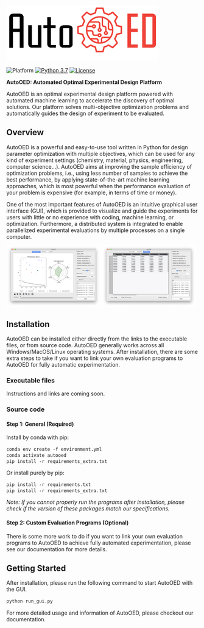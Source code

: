 <img width="400" src="docs/source/_static/logo.png">

![Platform](https://img.shields.io/badge/platform-windows|macos|linux-lightgrey) [![Python 3.7](https://img.shields.io/badge/python-3.7-blue.svg)](https://www.python.org/downloads/release/python-370/) [![License](https://img.shields.io/badge/license-MIT-green.svg)](LICENSE) 

**AutoOED: Automated Optimal Experimental Design Platform**

AutoOED is an optimal experimental design platform powered with automated machine learning to accelerate the discovery of optimal solutions. Our platform solves multi-objective optimization problems and automatically guides the design of experiment to be evaluated. 

## Overview

AutoOED is a powerful and easy-to-use tool written in Python for design parameter optimization with multiple objectives, which can be used for any kind of experiment settings (chemistry, material, physics, engineering, computer science…). AutoOED aims at improving the sample efficiency of optimization problems, i.e., using less number of samples to achieve the best performance, by applying state-of-the-art machine learning approaches, which is most powerful when the performance evaluation of your problem is expensive (for example, in terms of time or money). 

One of the most important features of AutoOED is an intuitive graphical user interface (GUI), which is provided to visualize and guide the experiments for users with little or no experience with coding, machine learning, or optimization. Furthermore, a distributed system is integrated to enable parallelized experimental evaluations by multiple processes on a single computer.

<p>
   	<img width="49%" src="docs/source/_static/manual/run-optimization/auto_control.png">
    <img width="49%" src="docs/source/_static/manual/database/database.png">
</p>

## Installation

AutoOED can be installed either directly from the links to the executable files, or from source code. AutoOED generally works across all Windows/MacOS/Linux operating systems. After installation, there are some extra steps to take if you want to link your own evaluation programs to AutoOED for fully automatic experimentation.

### Executable files

Instructions and links are coming soon.

### Source code

#### Step 1: General (Required)

Install by conda with pip:

```
conda env create -f environment.yml
conda activate autooed
pip install -r requirements_extra.txt
```

Or install purely by pip:

```
pip install -r requirements.txt
pip install -r requirements_extra.txt
```

*Note: If you cannot properly run the programs after installation, please check if the version of these packages match our specifications.*

#### Step 2: Custom Evaluation Programs (Optional)

There is some more work to do if you want to link your own evaluation programs to AutoOED to achieve fully automated experimentation, please see our documentation for more details.

## Getting Started

After installation, please run the following command to start AutoOED with the GUI.

```bash
python run_gui.py
```

For more detailed usage and information of AutoOED, please checkout our documentation.